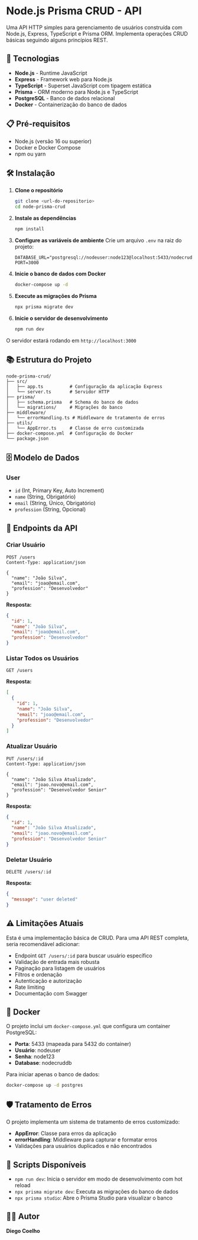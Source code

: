 # Node.js Prisma CRUD - API

Uma API HTTP simples para gerenciamento de usuários construída com Node.js, Express, TypeScript e Prisma ORM. Implementa operações CRUD básicas seguindo alguns princípios REST.

## 🚀 Tecnologias

- **Node.js** - Runtime JavaScript
- **Express** - Framework web para Node.js
- **TypeScript** - Superset JavaScript com tipagem estática
- **Prisma** - ORM moderno para Node.js e TypeScript
- **PostgreSQL** - Banco de dados relacional
- **Docker** - Containerização do banco de dados

## 📋 Pré-requisitos

- Node.js (versão 16 ou superior)
- Docker e Docker Compose
- npm ou yarn

## 🛠️ Instalação

1. **Clone o repositório**
   ```bash
   git clone <url-do-repositorio>
   cd node-prisma-crud
   ```

2. **Instale as dependências**
   ```bash
   npm install
   ```

3. **Configure as variáveis de ambiente**
   Crie um arquivo `.env` na raiz do projeto:
   ```env
   DATABASE_URL="postgresql://nodeuser:node123@localhost:5433/nodecruddb"
   PORT=3000
   ```

4. **Inicie o banco de dados com Docker**
   ```bash
   docker-compose up -d
   ```

5. **Execute as migrações do Prisma**
   ```bash
   npx prisma migrate dev
   ```

6. **Inicie o servidor de desenvolvimento**
   ```bash
   npm run dev
   ```

O servidor estará rodando em `http://localhost:3000`

## 📚 Estrutura do Projeto

```
node-prisma-crud/
├── src/
│   ├── app.ts          # Configuração da aplicação Express
│   └── server.ts       # Servidor HTTP
├── prisma/
│   ├── schema.prisma   # Schema do banco de dados
│   └── migrations/     # Migrações do banco
├── middleware/
│   └── errorHandling.ts # Middleware de tratamento de erros
├── utils/
│   └── AppError.ts     # Classe de erro customizada
├── docker-compose.yml  # Configuração do Docker
└── package.json
```

## 🗄️ Modelo de Dados

### User
- `id` (Int, Primary Key, Auto Increment)
- `name` (String, Obrigatório)
- `email` (String, Único, Obrigatório)
- `profession` (String, Opcional)

## 🔌 Endpoints da API

### Criar Usuário
```http
POST /users
Content-Type: application/json

{
  "name": "João Silva",
  "email": "joao@email.com",
  "profession": "Desenvolvedor"
}
```

**Resposta:**
```json
{
  "id": 1,
  "name": "João Silva",
  "email": "joao@email.com",
  "profession": "Desenvolvedor"
}
```

### Listar Todos os Usuários
```http
GET /users
```

**Resposta:**
```json
[
  {
    "id": 1,
    "name": "João Silva",
    "email": "joao@email.com",
    "profession": "Desenvolvedor"
  }
]
```

### Atualizar Usuário
```http
PUT /users/:id
Content-Type: application/json

{
  "name": "João Silva Atualizado",
  "email": "joao.novo@email.com",
  "profession": "Desenvolvedor Senior"
}
```

**Resposta:**
```json
{
  "id": 1,
  "name": "João Silva Atualizado",
  "email": "joao.novo@email.com",
  "profession": "Desenvolvedor Senior"
}
```

### Deletar Usuário
```http
DELETE /users/:id
```

**Resposta:**
```json
{
  "message": "user deleted"
}
```

## ⚠️ Limitações Atuais

Esta é uma implementação básica de CRUD. Para uma API REST completa, seria recomendável adicionar:

- Endpoint `GET /users/:id` para buscar usuário específico
- Validação de entrada mais robusta
- Paginação para listagem de usuários
- Filtros e ordenação
- Autenticação e autorização
- Rate limiting
- Documentação com Swagger

## 🐳 Docker

O projeto inclui um `docker-compose.yml` que configura um container PostgreSQL:

- **Porta**: 5433 (mapeada para 5432 do container)
- **Usuário**: nodeuser
- **Senha**: node123
- **Database**: nodecruddb

Para iniciar apenas o banco de dados:
```bash
docker-compose up -d postgres
```

## 🛡️ Tratamento de Erros

O projeto implementa um sistema de tratamento de erros customizado:

- **AppError**: Classe para erros da aplicação
- **errorHandling**: Middleware para capturar e formatar erros
- Validações para usuários duplicados e não encontrados

## 📝 Scripts Disponíveis

- `npm run dev`: Inicia o servidor em modo de desenvolvimento com hot reload
- `npx prisma migrate dev`: Executa as migrações do banco de dados
- `npx prisma studio`: Abre o Prisma Studio para visualizar o banco

## 👨‍💻 Autor

**Diego Coelho**

